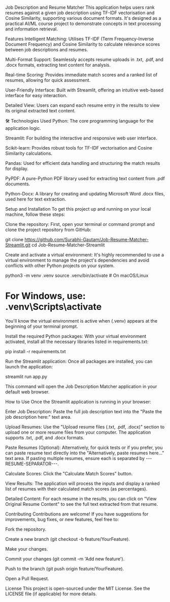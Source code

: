 Job Description and Resume Matcher
This application helps users rank resumes against a given job description using TF-IDF vectorisation and Cosine Similarity, supporting various document formats. It's designed as a practical AI/ML course project to demonstrate concepts in text processing and information retrieval.

Features
Intelligent Matching: Utilises TF-IDF (Term Frequency-Inverse Document Frequency) and Cosine Similarity to calculate relevance scores between job descriptions and resumes.

Multi-Format Support: Seamlessly accepts resume uploads in .txt, .pdf, and .docx formats, extracting text content for analysis.

Real-time Scoring: Provides immediate match scores and a ranked list of resumes, allowing for quick assessment.

User-Friendly Interface: Built with Streamlit, offering an intuitive web-based interface for easy interaction.

Detailed View: Users can expand each resume entry in the results to view its original extracted text content.

🛠️ Technologies Used
Python: The core programming language for the application logic.

Streamlit: For building the interactive and responsive web user interface.

Scikit-learn: Provides robust tools for TF-IDF vectorisation and Cosine Similarity calculations.

Pandas: Used for efficient data handling and structuring the match results for display.

PyPDF: A pure-Python PDF library used for extracting text content from .pdf documents.

Python-Docx: A library for creating and updating Microsoft Word .docx files, used here for text extraction.

Setup and Installation
To get this project up and running on your local machine, follow these steps:

Clone the repository:
First, open your terminal or command prompt and clone the project repository from GitHub:

git clone https://github.com/Surabhi-Gautam/Job-Resume-Matcher-Streamlit.git
cd Job-Resume-Matcher-Streamlit

Create and activate a virtual environment:
It's highly recommended to use a virtual environment to manage the project's dependencies and avoid conflicts with other Python projects on your system.

python3 -m venv .venv
source .venv/bin/activate  # On macOS/Linux
# For Windows, use: .venv\Scripts\activate

You'll know the virtual environment is active when (.venv) appears at the beginning of your terminal prompt.

Install the required Python packages:
With your virtual environment activated, install all the necessary libraries listed in requirements.txt:

pip install -r requirements.txt

Run the Streamlit application:
Once all packages are installed, you can launch the application:

streamlit run app.py

This command will open the Job Description Matcher application in your default web browser.

How to Use
Once the Streamlit application is running in your browser:

Enter Job Description: Paste the full job description text into the "Paste the job description here:" text area.

Upload Resumes: Use the "Upload resume files (.txt, .pdf, .docx)" section to upload one or more resume files from your computer. The application supports .txt, .pdf, and .docx formats.

Paste Resumes (Optional): Alternatively, for quick tests or if you prefer, you can paste resume text directly into the "Alternatively, paste resumes here..." text area. If pasting multiple resumes, ensure each is separated by ---RESUME-SEPARATOR---.

Calculate Scores: Click the "Calculate Match Scores" button.

View Results: The application will process the inputs and display a ranked list of resumes with their calculated match scores (as percentages).

Detailed Content: For each resume in the results, you can click on "View Original Resume Content" to see the full text extracted from that resume.

Contributing
Contributions are welcome! If you have suggestions for improvements, bug fixes, or new features, feel free to:

Fork the repository.

Create a new branch (git checkout -b feature/YourFeature).

Make your changes.

Commit your changes (git commit -m 'Add new feature').

Push to the branch (git push origin feature/YourFeature).

Open a Pull Request.

License
This project is open-sourced under the MIT License. See the LICENSE file (if applicable) for more details.